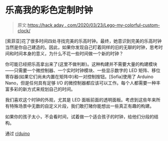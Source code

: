 # 乐高我的彩色定制时钟

> 原文:[https://hack aday . com/2020/03/23/Lego-my-colorful-custom-clock/](https://hackaday.com/2020/03/23/lego-my-colorful-custom-clock/)

[索菲亚]花了很多时间四处寻找完美的乐高时钟。最终，她意识到完美的乐高时钟当然是你自己建造的。因此，如果你发现自己盯着同样的旧的无聊的时钟，思考时间和时间本身的意义，为什么不花一些时间做一个新的时钟？

你可能已经把乐高拿出来了(这里不做判断)。这种构建并不需要大量的构建模块——只需要一个微控制器、一个实时时钟模块、一些显示数字的 LED 矩阵、移位寄存器(如果它们尚未内置在矩阵中)和一对控制按钮。[Sofia]使用了 Arduino Nano，但是任何具有足够 I/O 的微控制器都应该可以工作。每个人都需要一种丰富多彩的新方式来规划自己的时间。

我们喜欢这个时钟的外观，尤其是 LED 面板前面的透明面板。考虑到这些年来所有特殊场景中无数的自定义片段，我们敢打赌你能想出一些真正有趣的构建。

如果你的孩子太小，不会看时间，试着做一个适合孩子的时钟，给他们分段的结构。

通过 [r/duino](https://www.reddit.com/r/arduino/comments/fm8w4o/made_my_own_lego_led_matrix_clock_check_it_out/)